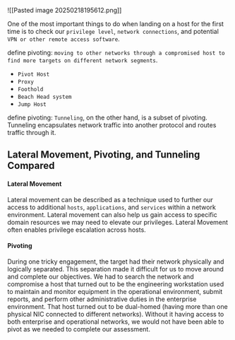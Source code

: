 ![[Pasted image 20250218195612.png]]

One of the most important things to do when landing on a host for the first time is to check our `privilege level`, `network connections`, and potential `VPN or other remote access software`.

define pivoting:
`moving to other networks through a compromised host to find more targets on different network segments`.


- `Pivot Host`
- `Proxy`
- `Foothold`
- `Beach Head system`
- `Jump Host`

define pivoting:
`Tunneling`, on the other hand, is a subset of pivoting. Tunneling encapsulates network traffic into another protocol and routes traffic through it.

## Lateral Movement, Pivoting, and Tunneling Compared

#### Lateral Movement

Lateral movement can be described as a technique used to further our access to additional `hosts`, `applications`, and `services` within a network environment. Lateral movement can also help us gain access to specific domain resources we may need to elevate our privileges. Lateral Movement often enables privilege escalation across hosts.


#### Pivoting

During one tricky engagement, the target had their network physically and logically separated. This separation made it difficult for us to move around and complete our objectives. We had to search the network and compromise a host that turned out to be the engineering workstation used to maintain and monitor equipment in the operational environment, submit reports, and perform other administrative duties in the enterprise environment. That host turned out to be dual-homed (having more than one physical NIC connected to different networks). Without it having access to both enterprise and operational networks, we would not have been able to pivot as we needed to complete our assessment.


